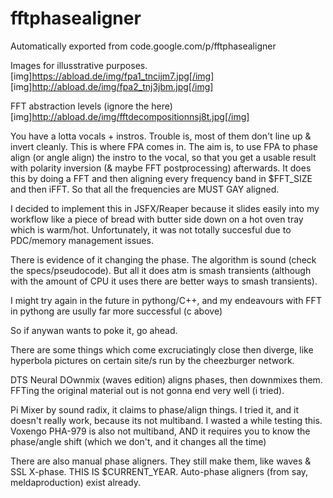 # fftphasealigner
Automatically exported from code.google.com/p/fftphasealigner


Images for illusstrative purposes.
[img]https://abload.de/img/fpa1_tncijm7.jpg[/img]
[img]http://abload.de/img/fpa2_tnj3jbm.jpg[/img]

FFT abstraction levels (ignore the here)
[img]http://abload.de/img/fftdecompositionnsj8t.jpg[/img]

You have a lotta vocals + instros. Trouble is, most of them don't line up & invert cleanly. This is where FPA comes in. The aim is, to use FPA to phase align (or angle align) the instro to the vocal, so that you get a usable result with polarity inversion (& maybe FFT postprocessing) afterwards. It does this by doing a FFT and then aligning every frequency band in $FFT_SIZE and then iFFT. So that all the frequencies are MUST GAY aligned.

I decided to implement this in JSFX/Reaper because it slides easily into my workflow like a piece of bread with butter side down on a hot oven tray which is warm/hot. Unfortunately, it was not totally succesful due to PDC/memory management issues.

There is evidence of it changing the phase. The algorithm is sound (check the specs/pseudocode). But all it does atm is smash transients (although with the amount of CPU it uses there are better ways to smash transients).

I might try again in the future in pythong/C++, and my endeavours with FFT in  pythong are usully far more successful (c above)

So if anywan wants to poke it, go ahead.

There are some things which come excruciatingly close then diverge, like hyperbola pictures on  certain site/s run by the cheezburger network.

DTS Neural DOwnmix (waves edition) aligns phases, then downmixes them. FFTing the original material out is not gonna end very well (i tried).

Pi Mixer by sound radix, it claims to phase/align things. I tried it, and it doesn't really work, because its not multiband. I wasted a while testing this. Voxengo PHA-979 is also not multiband, AND it requires you to know the phase/angle shift (which we don't, and it changes all the time)

There are also manual phase aligners. They still make them,  like waves & SSL X-phase. THIS IS $CURRENT_YEAR. Auto-phase aligners (from say, meldaproduction) exist already.
